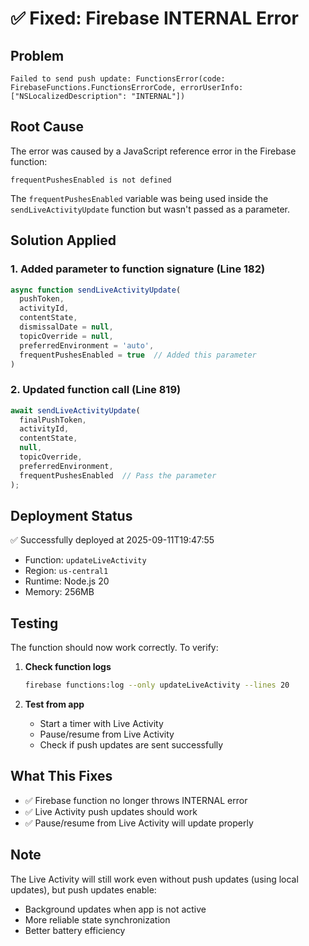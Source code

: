 # ✅ Fixed: Firebase INTERNAL Error

## Problem
```
Failed to send push update: FunctionsError(code: FirebaseFunctions.FunctionsErrorCode, errorUserInfo: ["NSLocalizedDescription": "INTERNAL"])
```

## Root Cause
The error was caused by a JavaScript reference error in the Firebase function:
```
frequentPushesEnabled is not defined
```

The `frequentPushesEnabled` variable was being used inside the `sendLiveActivityUpdate` function but wasn't passed as a parameter.

## Solution Applied

### 1. Added parameter to function signature (Line 182)
```javascript
async function sendLiveActivityUpdate(
  pushToken, 
  activityId, 
  contentState, 
  dismissalDate = null, 
  topicOverride = null, 
  preferredEnvironment = 'auto', 
  frequentPushesEnabled = true  // Added this parameter
)
```

### 2. Updated function call (Line 819)
```javascript
await sendLiveActivityUpdate(
  finalPushToken, 
  activityId, 
  contentState, 
  null, 
  topicOverride, 
  preferredEnvironment, 
  frequentPushesEnabled  // Pass the parameter
);
```

## Deployment Status
✅ Successfully deployed at 2025-09-11T19:47:55
- Function: `updateLiveActivity`
- Region: `us-central1`
- Runtime: Node.js 20
- Memory: 256MB

## Testing
The function should now work correctly. To verify:

1. **Check function logs**
   ```bash
   firebase functions:log --only updateLiveActivity --lines 20
   ```

2. **Test from app**
   - Start a timer with Live Activity
   - Pause/resume from Live Activity
   - Check if push updates are sent successfully

## What This Fixes
- ✅ Firebase function no longer throws INTERNAL error
- ✅ Live Activity push updates should work
- ✅ Pause/resume from Live Activity will update properly

## Note
The Live Activity will still work even without push updates (using local updates), but push updates enable:
- Background updates when app is not active
- More reliable state synchronization
- Better battery efficiency
